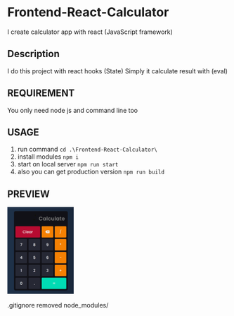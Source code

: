 # Frontend-React-Calculator # 

I create calculator app with react (JavaScript framework)

## Description

I do this project with react hooks (State)
Simply it calculate result with (eval)

## REQUIREMENT

You only need node js and command line too

## USAGE

1. run command `cd .\Frontend-React-Calculator\`
2. install modules `npm i`
3. start on local server `npm run start`
4. also you can get production version `npm run build`

## PREVIEW

<img src="./preview.png" width="30%"/>

.gitignore removed node_modules/
